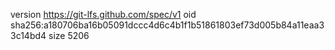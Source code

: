version https://git-lfs.github.com/spec/v1
oid sha256:a180706ba16b05091dccc4d6c4b1f1b51861803ef73d005b84a11eaa33c14bd4
size 5206
